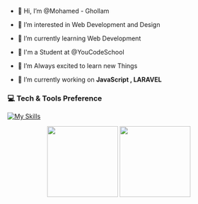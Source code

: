 - 👋 Hi, I’m @Mohamed - Ghollam
- 👀 I’m interested in Web Development and Design
- 🌱 I’m currently learning Web Development
- 🏫 I'm a Student at @YouCodeSchool
- 💞️ I’m Always excited to learn new Things


- :telescope: I’m currently working on <strong>JavaScript , LARAVEL</strong>

### 💻 Tech & Tools Preference
[![My Skills](https://skills.thijs.gg/icons?i=html,css,sass,js,react,nextjs,vite,php,laravel,nodejs,postgresql,bootstrap,mysql,tailwind,vscode,wordpress,git,github,selenium,postman,figma,xd)](https://skills.thijs.gg)


<p align="center">
<img src="https://github-readme-stats.vercel.app/api/top-langs/?username=Mohamed-Ossalhe&layout=compact&title_color=fff&text_color=fff&bg_color=0D1117" height="160px" />
<img src="https://github-readme-stats.vercel.app/api?username=Mohamed-Ossalhe&title_color=fff&text_color=fff&icon_color=F7DF1E&bg_color=0D1117&show_icons=true" height="160px"/>
</p>
